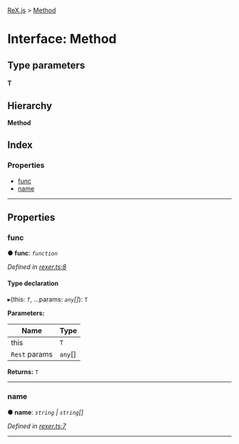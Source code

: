 [ReX.js](../README.md) > [Method](../interfaces/method.md)

# Interface: Method

## Type parameters
#### T 
## Hierarchy

**Method**

## Index

### Properties

* [func](method.md#func)
* [name](method.md#name)

---

## Properties

<a id="func"></a>

###  func

**● func**: *`function`*

*Defined in [rexer.ts:8](https://github.com/areknawo/Rex/blob/04d02e1/src/rexer.ts#L8)*

#### Type declaration
▸(this: *`T`*, ...params: *`any`[]*): `T`

**Parameters:**

| Name | Type |
| ------ | ------ |
| this | `T` |
| `Rest` params | `any`[] |

**Returns:** `T`

___
<a id="name"></a>

###  name

**● name**: *`string` \| `string`[]*

*Defined in [rexer.ts:7](https://github.com/areknawo/Rex/blob/04d02e1/src/rexer.ts#L7)*

___

